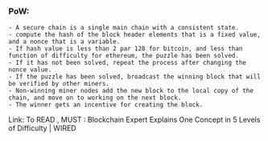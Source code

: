 ### PoW:

	- A secure chain is a single main chain with a consistent state. 
	- compute the hash of the block header elements that is a fixed value, and a nonce that is a variable. 
	- If hash value is less than 2 par 128 for bitcoin, and less than function of difficulty for ethereum, the puzzle has been solved. 
	- If it has not been solved, repeat the process after changing the nonce value. 
	- If the puzzle has been solved, broadcast the winning block that will be verified by other miners. 
	- Non-winning miner nodes add the new block to the local copy of the chain, and move on to working on the next block. 
	- The winner gets an incentive for creating the block.

Link:
To READ , MUST : Blockchain Expert Explains One Concept in 5 Levels of Difficulty | WIRED

